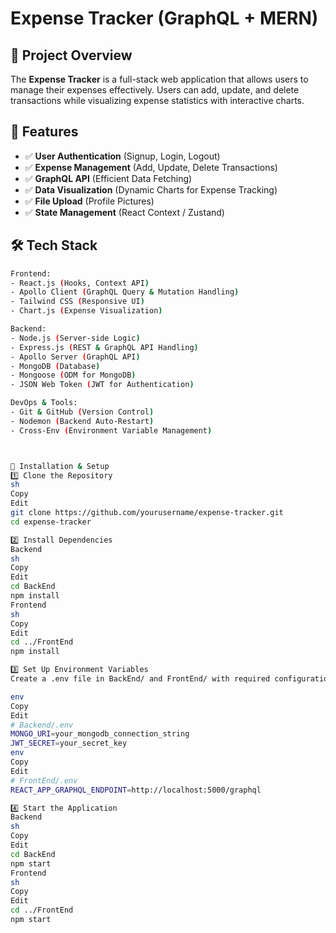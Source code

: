 # Expense Tracker (GraphQL + MERN)

## 📌 Project Overview
The **Expense Tracker** is a full-stack web application that allows users to manage their expenses effectively. Users can add, update, and delete transactions while visualizing expense statistics with interactive charts.

## 🚀 Features
- ✅ **User Authentication** (Signup, Login, Logout)
- ✅ **Expense Management** (Add, Update, Delete Transactions)
- ✅ **GraphQL API** (Efficient Data Fetching)
- ✅ **Data Visualization** (Dynamic Charts for Expense Tracking)
- ✅ **File Upload** (Profile Pictures)
- ✅ **State Management** (React Context / Zustand)

## 🛠️ Tech Stack
```bash
Frontend:
- React.js (Hooks, Context API)
- Apollo Client (GraphQL Query & Mutation Handling)
- Tailwind CSS (Responsive UI)
- Chart.js (Expense Visualization)

Backend:
- Node.js (Server-side Logic)
- Express.js (REST & GraphQL API Handling)
- Apollo Server (GraphQL API)
- MongoDB (Database)
- Mongoose (ODM for MongoDB)
- JSON Web Token (JWT for Authentication)

DevOps & Tools:
- Git & GitHub (Version Control)
- Nodemon (Backend Auto-Restart)
- Cross-Env (Environment Variable Management)



🔧 Installation & Setup
1️⃣ Clone the Repository
sh
Copy
Edit
git clone https://github.com/yourusername/expense-tracker.git
cd expense-tracker

2️⃣ Install Dependencies
Backend
sh
Copy
Edit
cd BackEnd
npm install
Frontend
sh
Copy
Edit
cd ../FrontEnd
npm install

3️⃣ Set Up Environment Variables
Create a .env file in BackEnd/ and FrontEnd/ with required configurations.

env
Copy
Edit
# Backend/.env
MONGO_URI=your_mongodb_connection_string
JWT_SECRET=your_secret_key
env
Copy
Edit
# FrontEnd/.env
REACT_APP_GRAPHQL_ENDPOINT=http://localhost:5000/graphql

4️⃣ Start the Application
Backend
sh
Copy
Edit
cd BackEnd
npm start
Frontend
sh
Copy
Edit
cd ../FrontEnd
npm start


